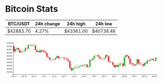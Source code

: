 # Bitcoin Stats

BTC/USDT|24h change|24h high|24h low|
|---|---|---|---|
|$42883.70|4.27%|$43361.00|$40738.48|

<img src="./chart.svg">
